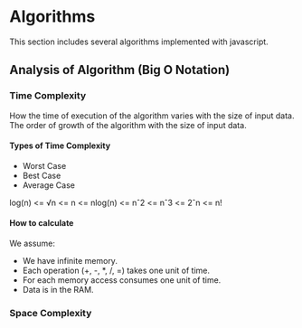 # Algorithms

This section includes several algorithms implemented with javascript.

## Analysis of Algorithm (Big O Notation)

### Time Complexity

How the time of execution of the algorithm varies with the size of input data. The order of growth of the algorithm with the size of input data.

#### Types of Time Complexity

- Worst Case
- Best Case
- Average Case

log(n) <= √n <= n <= nlog(n) <= nˆ2 <= nˆ3 <= 2ˆn <= n!

#### How to calculate

We assume:

- We have infinite memory.
- Each operation (+, -, \*, /, =) takes one unit of time.
- For each memory access consumes one unit of time.
- Data is in the RAM.

### Space Complexity
